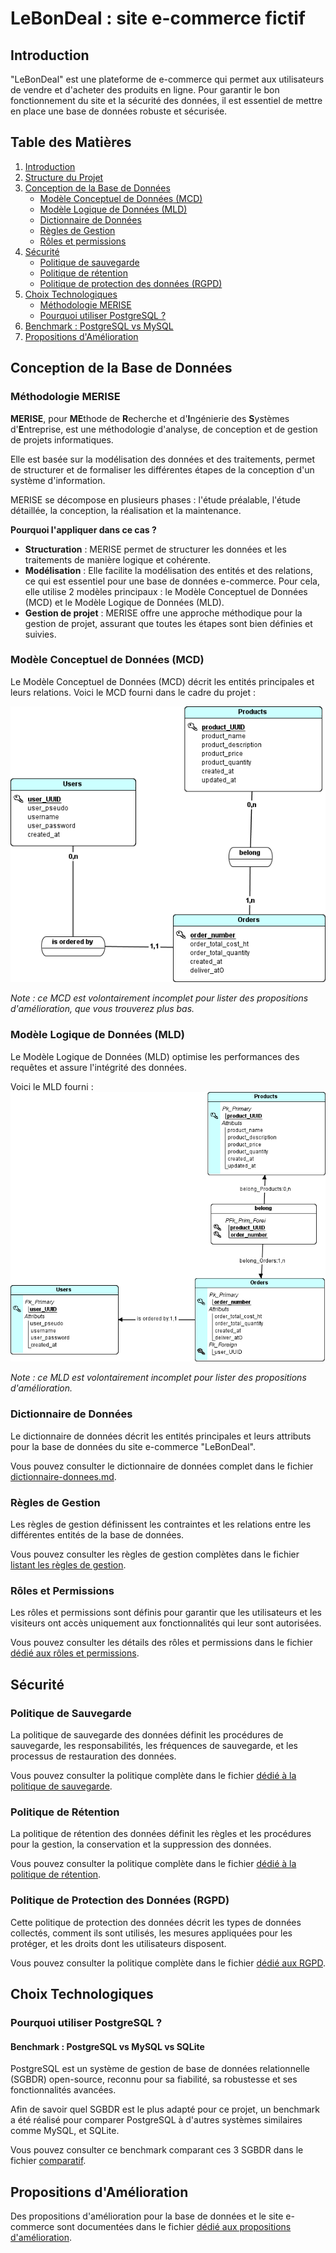 # LeBonDeal : site e-commerce fictif

## Introduction

"LeBonDeal" est une plateforme de e-commerce qui permet aux utilisateurs de vendre et d'acheter des produits en ligne. Pour garantir le bon fonctionnement du site et la sécurité des données, il est essentiel de mettre en place une base de données robuste et sécurisée.

## Table des Matières

1. [Introduction](#introduction)
2. [Structure du Projet](#structure-du-projet)
3. [Conception de la Base de Données](#conception-de-la-base-de-données)
   - [Modèle Conceptuel de Données (MCD)](doc/bdd/MCD.png)
   - [Modèle Logique de Données (MLD)](doc/bdd/MLD.png)
   - [Dictionnaire de Données](#dictionnaire-de-données)
   - [Règles de Gestion](#règles-de-gestion)
   - [Rôles et permissions](#rôles-et-permissions)
4. [Sécurité](#sécurité)
   - [Politique de sauvegarde](#politique-de-sauvegarde)
   - [Politique de rétention](#politique-de-rétention)
   - [Politique de protection des données (RGPD)](#politique-de-protection-des-données-rgpd)
5. [Choix Technologiques](#choix-technologiques)
   - [Méthodologie MERISE](#méthodologie-merise)
   - [Pourquoi utiliser PostgreSQL ?](#pourquoi-utiliser-postgresql)
6. [Benchmark : PostgreSQL vs MySQL](#benchmark--postgresql-vs-mysql-vs-sqlite)
7. [Propositions d'Amélioration](#propositions-damélioration)

## Conception de la Base de Données

### Méthodologie MERISE

**MERISE**, pour **ME**thode de **R**echerche et d'**I**ngénierie des **S**ystèmes d'**E**ntreprise, est une méthodologie d'analyse, de conception et de gestion de projets informatiques.

Elle est basée sur la modélisation des données et des traitements, permet de structurer et de formaliser les différentes étapes de la conception d'un système d'information. 

MERISE se décompose en plusieurs phases : l'étude préalable, l'étude détaillée, la conception, la réalisation et la maintenance.

**Pourquoi l'appliquer dans ce cas ?**

- **Structuration** : MERISE permet de structurer les données et les traitements de manière logique et cohérente.
- **Modélisation** : Elle facilite la modélisation des entités et des relations, ce qui est essentiel pour une base de données e-commerce.
Pour cela, elle utilise 2 modèles principaux : le Modèle Conceptuel de Données (MCD) et le Modèle Logique de Données (MLD).
- **Gestion de projet** : MERISE offre une approche méthodique pour la gestion de projet, assurant que toutes les étapes sont bien définies et suivies.


### Modèle Conceptuel de Données (MCD)

Le Modèle Conceptuel de Données (MCD) décrit les entités principales et leurs relations. 
Voici le MCD fourni dans le cadre du projet :

![Modèle Conceptuel de Données (MCD)](/doc/bdd/MCD.png)

*Note : ce MCD est volontairement incomplet pour lister des propositions d'amélioration, que vous trouverez plus bas.*

### Modèle Logique de Données (MLD)

Le Modèle Logique de Données (MLD) optimise les performances des requêtes et assure l'intégrité des données. 

Voici le MLD fourni :
![Modèle Logique de Données (MLD)](/doc/bdd/MLD.png)

*Note : ce MLD est volontairement incomplet pour lister des propositions d'amélioration.*

### Dictionnaire de Données

Le dictionnaire de données décrit les entités principales et leurs attributs pour la base de données du site e-commerce "LeBonDeal". 

Vous pouvez consulter le dictionnaire de données complet dans le fichier [dictionnaire-donnees.md](/doc/bdd/dictionnaire-donnees.md).

### Règles de Gestion

Les règles de gestion définissent les contraintes et les relations entre les différentes entités de la base de données. 

Vous pouvez consulter les règles de gestion complètes dans le fichier [listant les règles de gestion](/doc/regles-gestion.md).

### Rôles et Permissions

Les rôles et permissions sont définis pour garantir que les utilisateurs et les visiteurs ont accès uniquement aux fonctionnalités qui leur sont autorisées. 

Vous pouvez consulter les détails des rôles et permissions dans le fichier [dédié aux rôles et permissions](/doc/securite/rbac.md).

## Sécurité

### Politique de Sauvegarde

La politique de sauvegarde des données définit les procédures de sauvegarde, les responsabilités, les fréquences de sauvegarde, et les processus de restauration des données. 

Vous pouvez consulter la politique complète dans le fichier [dédié à la politique de sauvegarde](/doc/bdd/sauvegardes/politique-de-sauvegarde.md).

### Politique de Rétention

La politique de rétention des données définit les règles et les procédures pour la gestion, la conservation et la suppression des données. 

Vous pouvez consulter la politique complète dans le fichier [dédié à la politique de rétention](/doc/securite/politique-de-retention.md).

### Politique de Protection des Données (RGPD)

Cette politique de protection des données décrit les types de données collectés, comment ils sont utilisés, les mesures appliquées pour les protéger, et les droits dont les utilisateurs disposent. 

Vous pouvez consulter la politique complète dans le fichier [dédié aux RGPD](/doc/securite/rgpd.md).

## Choix Technologiques

### Pourquoi utiliser PostgreSQL ?

#### Benchmark : PostgreSQL vs MySQL vs SQLite

PostgreSQL est un système de gestion de base de données relationnelle (SGBDR) open-source, reconnu pour sa fiabilité, sa robustesse et ses fonctionnalités avancées.

Afin de savoir quel SGBDR est le plus adapté pour ce projet, un benchmark a été réalisé pour comparer PostgreSQL à d'autres systèmes similaires comme MySQL, et SQLite.

Vous pouvez consulter ce benchmark comparant ces 3 SGBDR dans le fichier [comparatif](doc/benchmarks/bdd.md).

## Propositions d'Amélioration

Des propositions d'amélioration pour la base de données et le site e-commerce sont documentées dans le fichier [dédié aux propositions d'amélioration](doc/proposition-amelioration.md).
